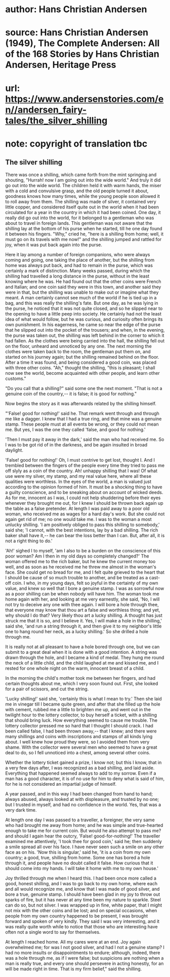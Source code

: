 # author: Hans Christian Andersen
# source: Hans Christian Andersen (1949), The Complete Andersen: All of the 168 Stories by Hans Christian Andersen, Heritage Press
# url: https://www.andersenstories.com/en//andersen_fairy-tales/the_silver_shilling
# note: copyright of translation tbc

## The silver shilling 

There was once a shilling, which came forth from the mint springing and
shouting, "Hurrah! now I am going out into the wide world." And truly
it did go out into the wide world. The children held it with warm hands,
the miser with a cold and convulsive grasp, and the old people turned it
about, goodness knows how many times, while the young people soon
allowed it to roll away from them. The shilling was made of silver, it
contained very little copper, and considered itself quite out in the
world when it had been circulated for a year in the country in which it
had been coined. One day, it really did go out into the world, for it
belonged to a gentleman who was about to travel in foreign lands. This
gentleman was not aware that the shilling lay at the bottom of his purse
when he started, till he one day found it between his fingers. "Why,"
cried he, "here is a shilling from home; well, it must go on its
travels with me now!" and the shilling jumped and rattled for joy, when
it was put back again into the purse.

Here it lay among a number of foreign companions, who were always coming
and going, one taking the place of another, but the shilling from home
was always put back, and had to remain in the purse, which was certainly
a mark of distinction. Many weeks passed, during which the shilling had
travelled a long distance in the purse, without in the least knowing
where he was. He had found out that the other coins were French and
Italian; and one coin said they were in this town, and another said they
were in that, but the shilling was unable to make out or imagine what
they meant. A man certainly cannot see much of the world if he is tied
up in a bag, and this was really the shilling's fate. But one day, as
he was lying in the purse, he noticed that it was not quite closed, and
so he slipped near to the opening to have a little peep into society. He
certainly had not the least idea of what would follow, but he was
curious, and curiosity often brings its own punishment. In his
eagerness, he came so near the edge of the purse that he slipped out
into the pocket of the trousers; and when, in the evening, the purse was
taken out, the shilling was left behind in the corner to which it had
fallen. As the clothes were being carried into the hall, the shilling
fell out on the floor, unheard and unnoticed by any one. The next
morning the clothes were taken back to the room, the gentleman put them
on, and started on his journey again; but the shilling remained behind
on the floor. After a time it was found, and being considered a good
coin, was placed with three other coins. "Ah," thought the shilling,
"this is pleasant; I shall now see the world, become acquainted with
other people, and learn other customs."

"Do you call that a shilling?" said some one the next moment. "That
is not a genuine coin of the country,-- it is false; it is good for
nothing."


Now begins the story as it was afterwards related by the shilling
himself.

"'False! good for nothing!' said he. That remark went through and
through me like a dagger. I knew that I had a true ring, and that mine
was a genuine stamp. These people must at all events be wrong, or they
could not mean me. But yes, I was the one they called 'false, and good
for nothing.'

'Then I must pay it away in the dark,' said the man who had received
me. So I was to be got rid of in the darkness, and be again insulted in
broad daylight.


'False! good for nothing!' Oh, I must contrive to get lost, thought I.
And I trembled between the fingers of the people every time they tried
to pass me off slyly as a coin of the country. Ah! unhappy shilling that
I was! Of what use were my silver, my stamp, and my real value here,
where all these qualities were worthless. In the eyes of the world, a
man is valued just according to the opinion formed of him. It must be a
shocking thing to have a guilty conscience, and to be sneaking about on
account of wicked deeds. As for me, innocent as I was, I could not help
shuddering before their eyes whenever they brought me out, for I knew I
should be thrown back again up the table as a false pretender. At length
I was paid away to a poor old woman, who received me as wages for a hard
day's work. But she could not again get rid of me; no one would take
me. I was to the woman a most unlucky shilling. 'I am positively
obliged to pass this shilling to somebody,' said she; 'I cannot, with
the best intentions, lay by a bad shilling. The rich baker shall have
it,-- he can bear the loss better than I can. But, after all, it is not
a right thing to do.'

'Ah!' sighed I to myself, 'am I also to be a burden on the conscience
of this poor woman? Am I then in my old days so completely changed?'
The woman offered me to the rich baker, but he knew the current money
too well, and as soon as he received me he threw me almost in the
woman's face. She could get no bread for me, and I felt quite grieved
to the heart that I should be cause of so much trouble to another, and
be treated as a cast-off coin. I who, in my young days, felt so joyful
in the certainty of my own value, and knew so well that I bore a genuine
stamp. I was as sorrowful now as a poor shilling can be when nobody will
have him. The woman took me home again with her, and looking at me very
earnestly, she said, 'No, I will not try to deceive any one with thee
again. I will bore a hole through thee, that everyone may know that thou
art a false and worthless thing; and yet, why should I do that? Very
likely thou art a lucky shilling. A thought has just struck me that it
is so, and I believe it. Yes, I will make a hole in the shilling,' said
she, 'and run a string through it, and then give it to my neighbor's
little one to hang round her neck, as a lucky shilling.' So she drilled
a hole through me.


It is really not at all pleasant to have a hole bored through one, but
we can submit to a great deal when it is done with a good intention. A
string was drawn through the hole, and I became a kind of medal. They
hung me round the neck of a little child, and the child laughed at me
and kissed me, and I rested for one whole night on the warm, innocent
breast of a child.

In the morning the child's mother took me between her fingers, and had
certain thoughts about me, which I very soon found out. First, she
looked for a pair of scissors, and cut the string.

'Lucky shilling!' said she, 'certainly this is what I mean to try.'
Then she laid me in vinegar till I became quite green, and after that
she filled up the hole with cement, rubbed me a little to brighten me
up, and went out in the twilight hour to the lottery collector, to buy
herself a ticket, with a shilling that should bring luck. How everything
seemed to cause me trouble. The lottery collector pressed me so hard
that I thought I should crack. I had been called false, I had been
thrown away,-- that I knew; and there were many shillings and coins with
inscriptions and stamps of all kinds lying about. I well knew how proud
they were, so I avoided them from very shame. With the collector were
several men who seemed to have a great deal to do, so I fell unnoticed
into a chest, among several other coins.

Whether the lottery ticket gained a prize, I know not; but this I know,
that in a very few days after, I was recognized as a bad shilling, and
laid aside. Everything that happened seemed always to add to my sorrow.
Even if a man has a good character, it is of no use for him to deny what
is said of him, for he is not considered an impartial judge of himself.

A year passed, and in this way I had been changed from hand to hand;
always abused, always looked at with displeasure, and trusted by no one;
but I trusted in myself, and had no confidence in the world. Yes, that
was a very dark time.

At length one day I was passed to a traveller, a foreigner, the very
same who had brought me away from home; and he was simple and
true-hearted enough to take me for current coin. But would he also
attempt to pass me? and should I again hear the outcry, 'False!
good-for-nothing!' The traveller examined me attentively, 'I took thee
for good coin,' said he; then suddenly a smile spread all over his
face. I have never seen such a smile on any other face as on his. 'Now
this is singular,' said he, 'it is a coin from my own country; a good,
true, shilling from home. Some one has bored a hole through it, and
people have no doubt called it false. How curious that it should come
into my hands. I will take it home with me to my own house.'

Joy thrilled through me when I heard this. I had been once more called a
good, honest shilling, and I was to go back to my own home, where each
and all would recognize me, and know that I was made of good silver, and
bore a true, genuine stamp. I should have been glad in my joy to throw
out sparks of fire, but it has never at any time been my nature to
sparkle. Steel can do so, but not silver. I was wrapped up in fine,
white paper, that I might not mix with the other coins and be lost; and
on special occasions, when people from my own country happened to be
present, I was brought forward and spoken of very kindly. They said I
was very interesting, and it was really quite worth while to notice that
those who are interesting have often not a single word to say for
themselves.

At length I reached home. All my cares were at an end. Joy again
overwhelmed me; for was I not good silver, and had I not a genuine
stamp? I had no more insults or disappointments to endure; although,
indeed, there was a hole through me, as if I were false; but suspicions
are nothing when a man is really true, and every one should persevere in
acting honestly, for an will be made right in time. That is my firm
belief," said the shilling.
